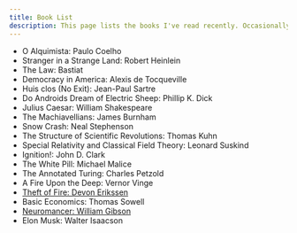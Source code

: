 ```yaml
---
title: Book List
description: This page lists the books I've read recently. Occasionally I've also reviewed something, feel free to click through.
---
```


- O Alquimista: Paulo Coelho
- Stranger in a Strange Land: Robert Heinlein
- The Law: Bastiat
- Democracy in America: Alexis de Tocqueville
- Huis clos (No Exit): Jean-Paul Sartre
- Do Androids Dream of Electric Sheep: Phillip K. Dick
- Julius Caesar: William Shakespeare
- The Machiavellians: James Burnham
- Snow Crash: Neal Stephenson
- The Structure of Scientific Revolutions: Thomas Kuhn
- Special Relativity and Classical Field Theory: Leonard Suskind
- Ignition!: John D. Clark
- The White Pill: Michael Malice
- The Annotated Turing: Charles Petzold
- A Fire Upon the Deep: Vernor Vinge
- [Theft of Fire: Devon Erikssen](/misc/theft)
- Basic Economics: Thomas Sowell
- [Neuromancer: William Gibson](/misc/neuromancer)
- Elon Musk: Walter Isaacson
